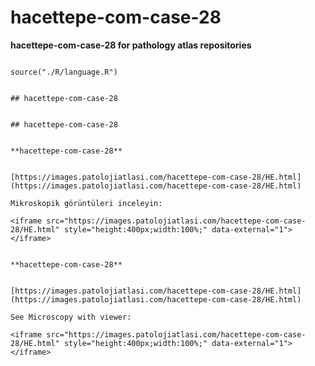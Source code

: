 # hacettepe-com-case-28



**hacettepe-com-case-28 for pathology atlas repositories**




```{r language hacettepe-com-case-28, echo=FALSE, include=TRUE}

source("./R/language.R")

```




```{asis, echo = (language == "TR")}

## hacettepe-com-case-28

```




```{asis, echo = (language == "EN")}

## hacettepe-com-case-28

```




```{asis, echo = (language == "TR")}

**hacettepe-com-case-28**


[https://images.patolojiatlasi.com/hacettepe-com-case-28/HE.html](https://images.patolojiatlasi.com/hacettepe-com-case-28/HE.html)

Mikroskopik görüntüleri inceleyin:

<iframe src="https://images.patolojiatlasi.com/hacettepe-com-case-28/HE.html" style="height:400px;width:100%;" data-external="1"></iframe>

```




```{asis, echo = (language == "EN")}

**hacettepe-com-case-28**


[https://images.patolojiatlasi.com/hacettepe-com-case-28/HE.html](https://images.patolojiatlasi.com/hacettepe-com-case-28/HE.html)

See Microscopy with viewer: 

<iframe src="https://images.patolojiatlasi.com/hacettepe-com-case-28/HE.html" style="height:400px;width:100%;" data-external="1"></iframe>

```


